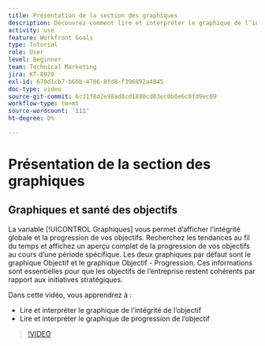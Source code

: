 ```yaml
---
title: Présentation de la section des graphiques
description: Découvrez comment lire et interpréter le graphique de l’intégrité des objectifs et le graphique de l’état d’avancement des objectifs dans les [!DNL Goals].
activity: use
feature: Workfront Goals
type: Tutorial
role: User
level: Beginner
team: Technical Marketing
jira: KT-8929
exl-id: 670d1cb7-b66b-4786-8fd8-f396892a4845
doc-type: video
source-git-commit: 6c31f8d2e98ad8cd1880cd03ec0b0e6c0fd9ec09
workflow-type: tm+mt
source-wordcount: '111'
ht-degree: 0%

---
```


# Présentation de la section des graphiques

## Graphiques et santé des objectifs

La variable [!UICONTROL Graphiques] vous permet d’afficher l’intégrité globale et la progression de vos objectifs. Recherchez les tendances au fil du temps et affichez un aperçu complet de la progression de vos objectifs au cours d’une période spécifique. Les deux graphiques par défaut sont le graphique Objectif et le graphique Objectif - Progression. Ces informations sont essentielles pour que les objectifs de l’entreprise restent cohérents par rapport aux initiatives stratégiques.

Dans cette vidéo, vous apprendrez à :

* Lire et interpréter le graphique de l’intégrité de l’objectif
* Lire et interpréter le graphique de progression de l’objectif

>[!VIDEO](https://video.tv.adobe.com/v/335201/?quality=12&learn=on)
